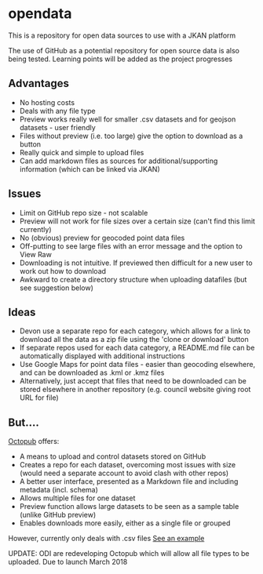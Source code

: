 # opendata
This is a repository for open data sources to use with a JKAN platform

The use of GitHub as a potential repository for open source data is also being tested. Learning points will be added as the project progresses

## Advantages

* No hosting costs
* Deals with any file type
* Preview works really well for smaller .csv datasets and for geojson datasets - user friendly
* Files without preview (i.e. too large) give the option to download as a button
* Really quick and simple to upload files
* Can add markdown files as sources for additional/supporting information (which can be linked via JKAN)

## Issues

* Limit on GitHub repo size - not scalable
* Preview will not work for file sizes over a certain size (can't find this limit currently)
* No (obvious) preview for geocoded point data files
* Off-putting to see large files with an error message and the option to View Raw
* Downloading is not intuitive. If previewed then difficult for a new user to work out how to download
* Awkward to create a directory structure when uploading datafiles (but see suggestion below)

## Ideas
* Devon use a separate repo for each category, which allows for a link to download all the data as a zip file using the 'clone or download' button
* If separate repos used for each data category, a README.md file can be automatically displayed with additional instructions
* Use Google Maps for point data files - easier than geocoding elsewhere, and can be downloaded as .kml or .kmz files
* Alternatively, just accept that files that need to be downloaded can be stored elsewhere in another repository (e.g. council website giving root URL for file)

## But....
[Octopub](https://octopub.io/) offers:
* A means to upload and control datasets stored on GitHub
* Creates a repo for each dataset, overcoming most issues with size (would need a separate account to avoid clash with other repos)
* A better user interface, presented as a Markdown file and including metadata (incl. schema)
* Allows multiple files for one dataset
* Preview function allows large datasets to be seen as a sample table (unlike GitHub preview)
* Enables downloads more easily, either as a single file or grouped

However, currently only deals with .csv files
[See an example](http://digital.oxford.gov.uk/hmo-simplified-register/)

UPDATE: ODI are redeveloping Octopub which will allow all file types to be uploaded. Due to launch March 2018
